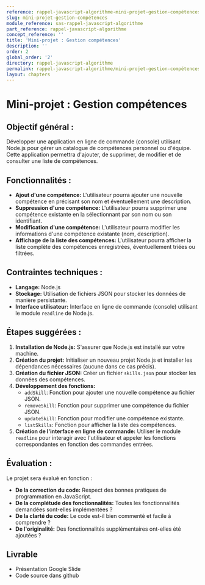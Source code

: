 ```yaml
---
reference: rappel-javascript-algorithme-mini-projet-gestion-compétences
slug: mini-projet-gestion-compétences
module_reference: sas-rappel-javascript-algorithme
part_reference: rappel-javascript-algorithme
concept_reference: ''
title: 'Mini-projet : Gestion compétences'
description: ''
order: 2
global_order: '2'
directory: rappel-javascript-algorithme
permalink: rappel-javascript-algorithme/mini-projet-gestion-compétences
layout: chapters
---
```


# Mini-projet : Gestion compétences

## Objectif général :
Développer une application en ligne de commande (console) utilisant Node.js pour gérer un catalogue de compétences personnel ou d'équipe. Cette application permettra d'ajouter, de supprimer, de modifier et de consulter une liste de compétences.

## Fonctionnalités :
* **Ajout d'une compétence:** L'utilisateur pourra ajouter une nouvelle compétence en précisant son nom et éventuellement une description.
* **Suppression d'une compétence:** L'utilisateur pourra supprimer une compétence existante en la sélectionnant par son nom ou son identifiant.
* **Modification d'une compétence:** L'utilisateur pourra modifier les informations d'une compétence existante (nom, description).
* **Affichage de la liste des compétences:** L'utilisateur pourra afficher la liste complète des compétences enregistrées, éventuellement triées ou filtrées.

## Contraintes techniques :
* **Langage:** Node.js
* **Stockage:** Utilisation de fichiers JSON pour stocker les données de manière persistante.
* **Interface utilisateur:** Interface en ligne de commande (console) utilisant le module `readline` de Node.js.

## Étapes suggérées :
1. **Installation de Node.js:** S'assurer que Node.js est installé sur votre machine.
2. **Création du projet:** Initialiser un nouveau projet Node.js et installer les dépendances nécessaires (aucune dans ce cas précis).
3. **Création du fichier JSON:** Créer un fichier `skills.json` pour stocker les données des compétences.
4. **Développement des fonctions:**
   * `addSkill`: Fonction pour ajouter une nouvelle compétence au fichier JSON.
   * `removeSkill`: Fonction pour supprimer une compétence du fichier JSON.
   * `updateSkill`: Fonction pour modifier une compétence existante.
   * `listSkills`: Fonction pour afficher la liste des compétences.
5. **Création de l'interface en ligne de commande:** Utiliser le module `readline` pour interagir avec l'utilisateur et appeler les fonctions correspondantes en fonction des commandes entrées.

## Évaluation :
Le projet sera évalué en fonction :
* **De la correction du code:** Respect des bonnes pratiques de programmation en JavaScript.
* **De la complétude des fonctionnalités:** Toutes les fonctionnalités demandées sont-elles implémentées ?
* **De la clarté du code:** Le code est-il bien commenté et facile à comprendre ?
* **De l'originalité:** Des fonctionnalités supplémentaires ont-elles été ajoutées ?

## Livrable 

- Présentation Google Slide
- Code source dans github

